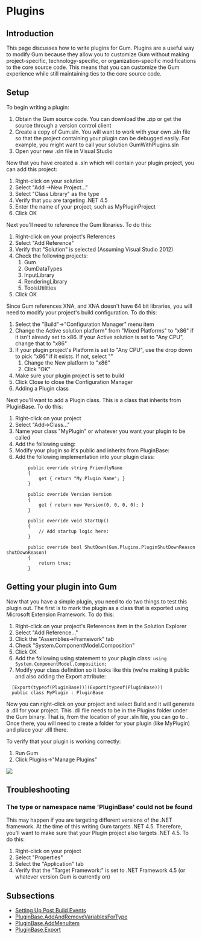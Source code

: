 # Plugins

## Introduction

This page discusses how to write plugins for Gum. Plugins are a useful way to modify Gum because they allow you to customize Gum without making project-specific, technology-specific, or organization-specific modifications to the core source code. This means that you can customize the Gum experience while still maintaining ties to the core source code.

## Setup

To begin writing a plugin:

1. Obtain the Gum source code. You can download the .zip or get the source through a version control client
2. Create a copy of Gum.sln. You will want to work with your own .sln file so that the project containing your plugin can be debugged easily. For example, you might want to call your solution GumWithPlugins.sln
3. Open your new .sln file in Visual Studio

Now that you have created a .sln which will contain your plugin project, you can add this project:

1. Right-click on your solution
2. Select "Add ->New Project..."
3. Select "Class Library" as the type
4. Verify that you are targeting .NET 4.5
5. Enter the name of your project, such as MyPluginProject
6. Click OK

Next you'll need to reference the Gum libraries. To do this:

1. Right-click on your project's References
2. Select "Add Reference"
3. Verify that "Solution" is selected (Assuming Visual Studio 2012)
4. Check the following projects:
   1. Gum
   2. GumDataTypes
   3. InputLibrary
   4. RenderingLibrary
   5. ToolsUtilities
5. Click OK

Since Gum references XNA, and XNA doesn't have 64 bit libraries, you will need to modify your project's build configuration. To do this:

1. Select the "Build"->"Configuration Manager" menu item
2. Change the Active solution platform" from "Mixed Platforms" to "x86" if it isn't already set to x86. If your Active solution is set to "Any CPU", change that to "x86"
3. If your plugin project's Platform is set to "Any CPU", use the drop down to pick "x86" if it exists. If not, select ""
   1. Change the New platform to "x86"
   2. Click "OK"
4. Make sure your plugin project is set to build
5. Click Close to close the Configuration Manager
6. Adding a Plugin class

Next you'll want to add a Plugin class. This is a class that inherits from PluginBase. To do this:

1. Right-click on your project
2. Select "Add->Class..."
3. Name your class "MyPlugin" or whatever you want your plugin to be called
4. Add the following using:
5. Modify your plugin so it's public and inherits from PluginBase:
6. Add the following implementation into your plugin class:

```
        public override string FriendlyName
        {
            get { return "My Plugin Name"; }
        }

        public override Version Version
        {
            get { return new Version(0, 0, 0, 0); }
        }

        public override void StartUp()
        {
            // Add startup logic here:
        }

        public override bool ShutDown(Gum.Plugins.PluginShutDownReason shutDownReason)
        {
            return true;
        }
```

## Getting your plugin into Gum

Now that you have a simple plugin, you need to do two things to test this plugin out. The first is to mark the plugin as a class that is exported using Microsoft Extension Framework. To do this:

1. Right-click on your project's References item in the Solution Explorer
2. Select "Add Reference..."
3. Click the "Assemblies->Framework" tab
4. Check "System.ComponentModel.Composition"
5. Click OK
6. Add the following using statement to your plugin class: `using System.ComponentModel.Composition;`
7. Modify your class definition so it looks like this (we're making it public and also adding the Export attribute:

```
  [Export(typeof(PluginBase))](Export(typeof(PluginBase)))
  public class MyPlugin : PluginBase
```

Now you can right-click on your project and select Build and it will generate a .dll for your project. This .dll file needs to be in the Plugins folder under the Gum binary. That is, from the location of your .sln file, you can go to . Once there, you will need to create a folder for your plugin (like MyPlugin) and place your .dll there.

To verify that your plugin is working correctly:

1. Run Gum
2. Click Plugins->"Manage Plugins"

![](<../../.gitbook/assets/MyPluginName (1).png>)

## Troubleshooting

### The type or namespace name 'PluginBase' could not be found

This may happen if you are targeting different versions of the .NET framework. At the time of this writing Gum targets .NET 4.5. Therefore, you'll want to make sure that your Plugin project also targets .NET 4.5. To do this:

1. Right-click on your project
2. Select "Properties"
3. Select the "Application" tab
4. Verify that the "Target Framework:" is set to .NET Framework 4.5 (or whatever version Gum is currently on)

## Subsections

* [Setting Up Post Build Events](https://github.com/vchelaru/Gum/tree/8c293a405185cca0e819b810220de684b436daf9/docs/Plugins/Setting%20Up%20Post%20Build%20Events/README.md)
* [PluginBase.AddAndRemoveVariablesForType](https://github.com/vchelaru/Gum/tree/8c293a405185cca0e819b810220de684b436daf9/docs/Plugins/PluginBase.AddAndRemoveVariablesForType)
* [PluginBase.AddMenuItem](https://github.com/vchelaru/Gum/tree/8c293a405185cca0e819b810220de684b436daf9/docs/Plugins/PluginBase.AddMenuItem)
* [PluginBase.Export](https://github.com/vchelaru/Gum/tree/8c293a405185cca0e819b810220de684b436daf9/docs/Plugins/PluginBase.Export)
